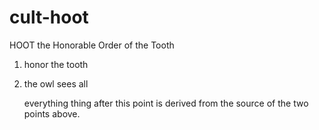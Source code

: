 # cult-hoot
HOOT the Honorable Order of the Tooth

1. honor the tooth
2. the owl sees all

   everything thing after
    this point is derived
   from the source of the
   two points above.
